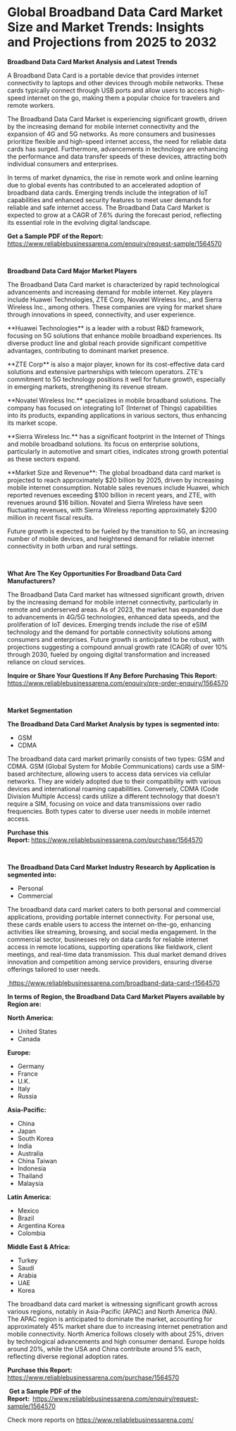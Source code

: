 <p><h1>Global Broadband Data Card Market Size and Market Trends: Insights and Projections from 2025 to 2032</h1></p><p><strong>Broadband Data Card Market Analysis and Latest Trends</strong></p>
<p><p>A Broadband Data Card is a portable device that provides internet connectivity to laptops and other devices through mobile networks. These cards typically connect through USB ports and allow users to access high-speed internet on the go, making them a popular choice for travelers and remote workers. </p><p>The Broadband Data Card Market is experiencing significant growth, driven by the increasing demand for mobile internet connectivity and the expansion of 4G and 5G networks. As more consumers and businesses prioritize flexible and high-speed internet access, the need for reliable data cards has surged. Furthermore, advancements in technology are enhancing the performance and data transfer speeds of these devices, attracting both individual consumers and enterprises.</p><p>In terms of market dynamics, the rise in remote work and online learning due to global events has contributed to an accelerated adoption of broadband data cards. Emerging trends include the integration of IoT capabilities and enhanced security features to meet user demands for reliable and safe internet access. The Broadband Data Card Market is expected to grow at a CAGR of 7.6% during the forecast period, reflecting its essential role in the evolving digital landscape.</p></p>
<p><strong>Get a Sample PDF of the Report:&nbsp;</strong> <a href="https://www.reliablebusinessarena.com/enquiry/request-sample/1564570?utm_campaign=2335&utm_medium=2&utm_source=Github&utm_content=ia&utm_term=10022025&utm_id=broadband-data-card">https://www.reliablebusinessarena.com/enquiry/request-sample/1564570</a></p>
<p>&nbsp;</p>
<p><strong>Broadband Data Card Major Market Players</strong></p>
<p><p>The Broadband Data Card market is characterized by rapid technological advancements and increasing demand for mobile internet. Key players include Huawei Technologies, ZTE Corp, Novatel Wireless Inc., and Sierra Wireless Inc., among others. These companies are vying for market share through innovations in speed, connectivity, and user experience.</p><p>**Huawei Technologies** is a leader with a robust R&D framework, focusing on 5G solutions that enhance mobile broadband experiences. Its diverse product line and global reach provide significant competitive advantages, contributing to dominant market presence. </p><p>**ZTE Corp** is also a major player, known for its cost-effective data card solutions and extensive partnerships with telecom operators. ZTE's commitment to 5G technology positions it well for future growth, especially in emerging markets, strengthening its revenue stream.</p><p>**Novatel Wireless Inc.** specializes in mobile broadband solutions. The company has focused on integrating IoT (Internet of Things) capabilities into its products, expanding applications in various sectors, thus enhancing its market scope.</p><p>**Sierra Wireless Inc.** has a significant footprint in the Internet of Things and mobile broadband solutions. Its focus on enterprise solutions, particularly in automotive and smart cities, indicates strong growth potential as these sectors expand.</p><p>**Market Size and Revenue**: The global broadband data card market is projected to reach approximately $20 billion by 2025, driven by increasing mobile internet consumption. Notable sales revenues include Huawei, which reported revenues exceeding $100 billion in recent years, and ZTE, with revenues around $16 billion. Novatel and Sierra Wireless have seen fluctuating revenues, with Sierra Wireless reporting approximately $200 million in recent fiscal results.</p><p>Future growth is expected to be fueled by the transition to 5G, an increasing number of mobile devices, and heightened demand for reliable internet connectivity in both urban and rural settings.</p></p>
<p>&nbsp;</p>
<p><strong>What Are The Key Opportunities For Broadband Data Card Manufacturers?</strong></p>
<p><p>The Broadband Data Card market has witnessed significant growth, driven by the increasing demand for mobile internet connectivity, particularly in remote and underserved areas. As of 2023, the market has expanded due to advancements in 4G/5G technologies, enhanced data speeds, and the proliferation of IoT devices. Emerging trends include the rise of eSIM technology and the demand for portable connectivity solutions among consumers and enterprises. Future growth is anticipated to be robust, with projections suggesting a compound annual growth rate (CAGR) of over 10% through 2030, fueled by ongoing digital transformation and increased reliance on cloud services.</p></p>
<p><strong>Inquire or Share Your Questions If Any Before Purchasing This Report:</strong> <a href="https://www.reliablebusinessarena.com/enquiry/pre-order-enquiry/1564570?utm_campaign=2335&utm_medium=2&utm_source=Github&utm_content=ia&utm_term=10022025&utm_id=broadband-data-card">https://www.reliablebusinessarena.com/enquiry/pre-order-enquiry/1564570</a></p>
<p>&nbsp;</p>
<p><strong>Market Segmentation</strong></p>
<p><strong>The Broadband Data Card Market Analysis by types is segmented into:</strong></p>
<p><ul><li>GSM</li><li>CDMA</li></ul></p>
<p><p>The broadband data card market primarily consists of two types: GSM and CDMA. GSM (Global System for Mobile Communications) cards use a SIM-based architecture, allowing users to access data services via cellular networks. They are widely adopted due to their compatibility with various devices and international roaming capabilities. Conversely, CDMA (Code Division Multiple Access) cards utilize a different technology that doesn't require a SIM, focusing on voice and data transmissions over radio frequencies. Both types cater to diverse user needs in mobile internet access.</p></p>
<p><strong>Purchase this Report:&nbsp;</strong><a href="https://www.reliablebusinessarena.com/purchase/1564570?utm_campaign=2335&utm_medium=2&utm_source=Github&utm_content=ia&utm_term=10022025&utm_id=broadband-data-card">https://www.reliablebusinessarena.com/purchase/1564570</a></p>
<p>&nbsp;</p>
<p><strong>The Broadband Data Card Market Industry Research by Application is segmented into:</strong></p>
<p><ul><li>Personal</li><li>Commercial</li></ul></p>
<p><p>The broadband data card market caters to both personal and commercial applications, providing portable internet connectivity. For personal use, these cards enable users to access the internet on-the-go, enhancing activities like streaming, browsing, and social media engagement. In the commercial sector, businesses rely on data cards for reliable internet access in remote locations, supporting operations like fieldwork, client meetings, and real-time data transmission. This dual market demand drives innovation and competition among service providers, ensuring diverse offerings tailored to user needs.</p></p>
<p><a href="https://www.reliablebusinessarena.com/broadband-data-card-r1564570?utm_campaign=2335&utm_medium=2&utm_source=Github&utm_content=ia&utm_term=10022025&utm_id=broadband-data-card">&nbsp;https://www.reliablebusinessarena.com/broadband-data-card-r1564570</a></p>
<p><strong>In terms of Region, the Broadband Data Card Market Players available by Region are:</strong></p>
<p>
    <p> <strong> North America: </strong>
        <ul>
            <li>United States</li>
            <li>Canada</li>
        </ul>
        </p> 
    <p> <strong> Europe: </strong>
        <ul>
            <li>Germany</li>
            <li>France</li>
            <li>U.K.</li>
            <li>Italy</li>
            <li>Russia</li>
        </ul>
        </p> 
    <p> <strong> Asia-Pacific: </strong>
        <ul>
            <li>China</li>
            <li>Japan</li>
            <li>South Korea</li>
            <li>India</li>
            <li>Australia</li>
            <li>China Taiwan</li>
            <li>Indonesia</li>
            <li>Thailand</li>
            <li>Malaysia</li>
        </ul>
        </p> 
    <p> <strong> Latin America: </strong>
        <ul>
            <li>Mexico</li>
            <li>Brazil</li>
            <li>Argentina Korea</li>
            <li>Colombia</li>
        </ul>
        </p> 
    <p> <strong> Middle East & Africa: </strong>
        <ul>
            <li>Turkey</li>
            <li>Saudi</li>
            <li>Arabia</li>
            <li>UAE</li>
            <li>Korea</li>
        </ul>
    </p>
    </p>
<p><p>The broadband data card market is witnessing significant growth across various regions, notably in Asia-Pacific (APAC) and North America (NA). The APAC region is anticipated to dominate the market, accounting for approximately 45% market share due to increasing internet penetration and mobile connectivity. North America follows closely with about 25%, driven by technological advancements and high consumer demand. Europe holds around 20%, while the USA and China contribute around 5% each, reflecting diverse regional adoption rates.</p></p>
<p><strong>Purchase this Report: </strong><a href="https://www.reliablebusinessarena.com/purchase/1564570?utm_campaign=2335&utm_medium=2&utm_source=Github&utm_content=ia&utm_term=10022025&utm_id=broadband-data-card">https://www.reliablebusinessarena.com/purchase/1564570</a></p>
<p>&nbsp;<strong>Get a Sample PDF of the Report:&nbsp;&nbsp;</strong><a href="https://www.reliablebusinessarena.com/enquiry/request-sample/1564570?utm_campaign=2335&utm_medium=2&utm_source=Github&utm_content=ia&utm_term=10022025&utm_id=broadband-data-card">https://www.reliablebusinessarena.com/enquiry/request-sample/1564570</a></p>
<p><strong></strong></p>
<p>Check more reports on <a href="https://www.reliablebusinessarena.com/?utm_campaign=2335&utm_medium=2&utm_source=Github&utm_content=ia&utm_term=10022025&utm_id=broadband-data-card">https://www.reliablebusinessarena.com/</a></p>
